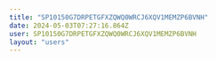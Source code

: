 ```yaml
---
title: "SP10150G7DRPETGFXZQWQ0WRCJ6XQV1MEMZP6BVNH"
date: 2024-05-03T07:27:16.864Z
user: SP10150G7DRPETGFXZQWQ0WRCJ6XQV1MEMZP6BVNH
layout: "users"
---
```

    